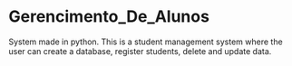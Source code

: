 # Gerencimento_De_Alunos
 System made in python.
This is a student management system where the user can create a database, register students, delete and update data.